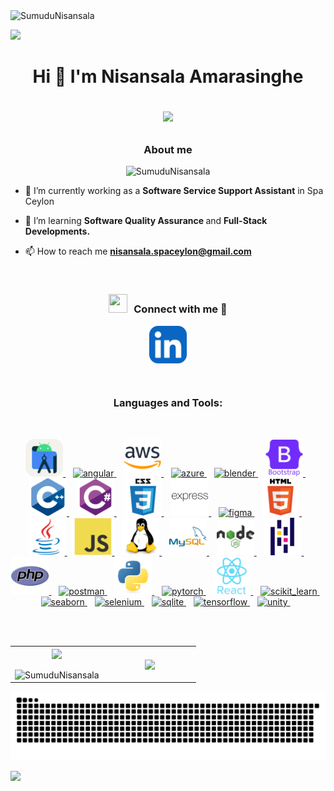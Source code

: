 <p><img align="center" src="https://github.com/halfrost/halfrost/blob/master/icons/header_.png" alt="SumuduNisansala" /></p>
<img src="https://user-images.githubusercontent.com/73097560/115834477-dbab4500-a447-11eb-908a-139a6edaec5c.gif">
<h1 align="center">Hi 👋 I'm Nisansala Amarasinghe 
<p align="center">
  <a href="https://github.com/DenverCoder1/readme-typing-svg"><img src="https://readme-typing-svg.herokuapp.com?font=Time+New+Roman&color=cyan&size=25&center=true&vCenter=true&width=600&height=100&lines=Hello+Coders+&hearts;++;Software+Developer,;Software+Tester,;Active+Learner/Researcher,;Love+to+learn+new+stuffs+&hearts;"></a> 
</p></h1>
<p align="center">
  <h3 align="center">About me</h3>
  <p align="center"><img src="https://komarev.com/ghpvc/?username=NisansalaAmarasinghe&label=Profile%20views&color=0e75b6&style=flat" alt="SumuduNisansala" /></p>
</p>

- 🌱 I’m currently working as a <strong>Software Service Support Assistant</strong> in Spa Ceylon


- 💬 I’m learning <strong>Software Quality Assurance </strong> and <strong>Full-Stack Developments. </strong>


- 📫 How to reach me **<strong>nisansala.spaceylon@gmail.com</strong></p>**
</br>

<center><h3 align="center" > <img src="https://media.giphy.com/media/iY8CRBdQXODJSCERIr/giphy.gif" width="30" height="30" style="margin-right: 10px;">Connect with me 🤝 </h3></center>
<p align="center">
  <a href="https://www.linkedin.com/in/nisansala-amarasinghe/" target="blank">
    <img align="center" src="https://github.com/tandpfun/skill-icons/blob/main/icons/LinkedIn.svg" alt="Sumudu Nisansala" height="60" width="60" />
  </a>
</p>
</br>

<h3 align="center">Languages and Tools:</h3>
</br>
<p align="center">
  <a href="https://developer.android.com" target="_blank" rel="noreferrer">
    <img src="https://github.com/tandpfun/skill-icons/blob/main/icons/AndroidStudio-Light.svg" alt="android" width="60" height="60"/> 
  </a> &nbsp&nbsp
	
<a href="https://angular.io" target="_blank" rel="noreferrer"> 
<img src="https://angular.io/assets/images/logos/angular/angular.svg" alt="angular" width="60" height="60"/> 
</a> &nbsp&nbsp

<a href="https://aws.amazon.com" target="_blank" rel="noreferrer"> 
<img src="https://raw.githubusercontent.com/devicons/devicon/master/icons/amazonwebservices/amazonwebservices-original-wordmark.svg" alt="aws" width="60" height="60"/> 
</a> &nbsp&nbsp

<a href="https://azure.microsoft.com/en-in/" target="_blank" rel="noreferrer"> 
<img src="https://www.vectorlogo.zone/logos/microsoft_azure/microsoft_azure-icon.svg" alt="azure" width="60" height="60"/> 
</a> &nbsp&nbsp

<a href="https://www.blender.org/" target="_blank" rel="noreferrer"> 
<img src="https://download.blender.org/branding/community/blender_community_badge_white.svg" alt="blender" width="60" height="60"/> 
</a> &nbsp&nbsp

<a href="https://getbootstrap.com" target="_blank" rel="noreferrer"> 
<img src="https://raw.githubusercontent.com/devicons/devicon/master/icons/bootstrap/bootstrap-plain-wordmark.svg" alt="bootstrap" width="60" height="60"/> 
</a> &nbsp&nbsp

<a href="https://www.w3schools.com/cpp/" target="_blank" rel="noreferrer"> 
<img src="https://raw.githubusercontent.com/devicons/devicon/master/icons/cplusplus/cplusplus-original.svg" alt="cplusplus" width="60" height="60"/> 
</a> &nbsp&nbsp

<a href="https://www.w3schools.com/cs/" target="_blank" rel="noreferrer"> 
<img src="https://raw.githubusercontent.com/devicons/devicon/master/icons/csharp/csharp-original.svg" alt="csharp" width="60" height="60"/> 
</a> &nbsp&nbsp

<a href="https://www.w3schools.com/css/" target="_blank" rel="noreferrer"> 
<img src="https://raw.githubusercontent.com/devicons/devicon/master/icons/css3/css3-original-wordmark.svg" alt="css3" width="60" height="60"/> 
</a> &nbsp&nbsp

<a href="https://expressjs.com" target="_blank" rel="noreferrer"> 
<img src="https://raw.githubusercontent.com/devicons/devicon/master/icons/express/express-original-wordmark.svg" alt="express" width="60" height="60"/> 
</a> &nbsp&nbsp

<a href="https://www.figma.com/" target="_blank" rel="noreferrer"> 
<img src="https://www.vectorlogo.zone/logos/figma/figma-icon.svg" alt="figma" width="60" height="60"/> 
</a> &nbsp&nbsp

<a href="https://www.w3.org/html/" target="_blank" rel="noreferrer"> 
<img src="https://raw.githubusercontent.com/devicons/devicon/master/icons/html5/html5-original-wordmark.svg" alt="html5" width="60" height="60"/> 
</a> &nbsp&nbsp

<a href="https://www.java.com" target="_blank" rel="noreferrer"> 
<img src="https://raw.githubusercontent.com/devicons/devicon/master/icons/java/java-original.svg" alt="java" width="60" height="60"/> 
</a> &nbsp&nbsp

<a href="https://developer.mozilla.org/en-US/docs/Web/JavaScript" target="_blank" rel="noreferrer"> 
<img src="https://raw.githubusercontent.com/devicons/devicon/master/icons/javascript/javascript-original.svg" alt="javascript" width="60" height="60"/> 
</a> &nbsp&nbsp

<a href="https://www.linux.org/" target="_blank" rel="noreferrer"> 
<img src="https://raw.githubusercontent.com/devicons/devicon/master/icons/linux/linux-original.svg" alt="linux" width="60" height="60"/> 
</a> &nbsp&nbsp

<a href="https://www.mysql.com/" target="_blank" rel="noreferrer"> 
<img src="https://raw.githubusercontent.com/devicons/devicon/master/icons/mysql/mysql-original-wordmark.svg" alt="mysql" width="60" height="60"/> 
</a> &nbsp&nbsp

<a href="https://nodejs.org" target="_blank" rel="noreferrer"> 
<img src="https://raw.githubusercontent.com/devicons/devicon/master/icons/nodejs/nodejs-original-wordmark.svg" alt="nodejs" width="60" height="60"/> 
</a> &nbsp&nbsp

<a href="https://pandas.pydata.org/" target="_blank" rel="noreferrer"> 
<img src="https://raw.githubusercontent.com/devicons/devicon/2ae2a900d2f041da66e950e4d48052658d850630/icons/pandas/pandas-original.svg" alt="pandas" width="60" height="60"/> 
</a> &nbsp&nbsp

<a href="https://www.php.net" target="_blank" rel="noreferrer"> 
<img src="https://raw.githubusercontent.com/devicons/devicon/master/icons/php/php-original.svg" alt="php" width="60" height="60"/> 
</a> &nbsp&nbsp

<a href="https://postman.com" target="_blank" rel="noreferrer"> 
<img src="https://www.vectorlogo.zone/logos/getpostman/getpostman-icon.svg" alt="postman" width="60" height="60"/> 
</a> &nbsp&nbsp

<a href="https://www.python.org" target="_blank" rel="noreferrer"> 
<img src="https://raw.githubusercontent.com/devicons/devicon/master/icons/python/python-original.svg" alt="python" width="60" height="60"/> 
</a> &nbsp&nbsp

<a href="https://pytorch.org/" target="_blank" rel="noreferrer"> 
<img src="https://www.vectorlogo.zone/logos/pytorch/pytorch-icon.svg" alt="pytorch" width="60" height="60"/> 
</a> &nbsp&nbsp

<a href="https://reactjs.org/" target="_blank" rel="noreferrer"> 
<img src="https://raw.githubusercontent.com/devicons/devicon/master/icons/react/react-original-wordmark.svg" alt="react" width="60" height="60"/> 
</a> &nbsp&nbsp

<a href="https://scikit-learn.org/" target="_blank" rel="noreferrer"> 
<img src="https://upload.wikimedia.org/wikipedia/commons/0/05/Scikit_learn_logo_small.svg" alt="scikit_learn" width="60" height="60"/> 
</a> &nbsp&nbsp

<a href="https://seaborn.pydata.org/" target="_blank" rel="noreferrer"> 
<img src="https://seaborn.pydata.org/_images/logo-mark-lightbg.svg" alt="seaborn" width="60" height="60"/> 
</a> &nbsp&nbsp

<a href="https://www.selenium.dev" target="_blank" rel="noreferrer"> 
<img src="https://raw.githubusercontent.com/detain/svg-logos/780f25886640cef088af994181646db2f6b1a3f8/svg/selenium-logo.svg" alt="selenium" width="60" height="60"/> 
</a> &nbsp&nbsp

<a href="https://www.sqlite.org/" target="_blank" rel="noreferrer"> 
<img src="https://www.vectorlogo.zone/logos/sqlite/sqlite-icon.svg" alt="sqlite" width="60" height="60"/> 
</a> &nbsp&nbsp

<a href="https://www.tensorflow.org" target="_blank" rel="noreferrer"> 
<img src="https://www.vectorlogo.zone/logos/tensorflow/tensorflow-icon.svg" alt="tensorflow" width="60" height="60"/> 
</a> &nbsp&nbsp

<a href="https://unity.com/" target="_blank" rel="noreferrer"> 
<img src="https://www.vectorlogo.zone/logos/unity3d/unity3d-icon.svg" alt="unity" width="60" height="60"/> 
</a> &nbsp&nbsp
</p>

</br>
</br>

<p align="center">
  <!--- stats (start) -->
<table align="center">
<tr border="none">
<td width="50%" align="center">
  
  <img  align="center"  src="https://github-readme-stats-eight-theta.vercel.app/api?username=NisansalaAmarasinghe&show_icons=true&theme=algolia&include_all_commits=true&count_private=true"/>
  <br></br>
  <img  title="🔥 Get streak stats for your profile at git.io/streak-stats" alt="SumuduNisansala" src="https://github-readme-streak-stats.herokuapp.com?user=NisansalaAmarasinghe&theme=algolia&date_format=M%20j%5B%2C%20Y%5D" /> 
</td>

<td width="50%" align="center">

  <img  align="center"  src="https://github-readme-stats-eight-theta.vercel.app/api/top-langs/?username=NisansalaAmarasinghe&layout=compact&langs_count=8&theme=algolia"/>
  
  </td>
</tr>
</table>
</p>
<p align = "center">
	<img src = "https://github.com/7oSkaaa/7oSkaaa/blob/output/github-contribution-grid-snake.svg?" alt = "Snake Game"/>
</p>
<img src="https://user-images.githubusercontent.com/73097560/115834477-dbab4500-a447-11eb-908a-139a6edaec5c.gif">
